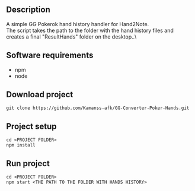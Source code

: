 ## Description
A simple GG Pokerok hand history handler for Hand2Note.\
The script takes the path to the folder with the hand history files and creates a final "ResultHands" folder on the desktop..\

## Software requirements
- npm
- node

## Download project
```
git clone https://github.com/Kamanss-afk/GG-Converter-Poker-Hands.git
```

## Project setup
```
cd <PROJECT FOLDER>
npm install
```

## Run project
```
cd <PROJECT FOLDER>
npm start <THE PATH TO THE FOLDER WITH HANDS HISTORY>
```
